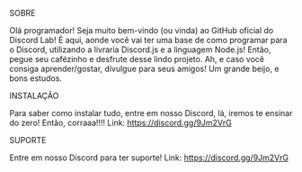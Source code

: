 SOBRE

Olá programador! Seja muito bem-vindo (ou vinda) ao GitHub oficial do Discord Lab! É aqui, aonde você vai ter uma base de como programar para o Discord, utilizando a livraria Discord.js e a linguagem Node.js!
 Então, pegue seu cafézinho e desfrute desse lindo projeto. Ah, e caso você consiga aprender/gostar, divulgue para seus amigos! Um grande beijo, e bons estudos.

INSTALAÇÃO

Para saber como instalar tudo, entre em nosso Discord, lá, iremos te ensinar do zero! Então, corraaa!!!!
Link: https://discord.gg/9Jm2VrG


SUPORTE

Entre em nosso Discord para ter suporte! Link: https://discord.gg/9Jm2VrG
